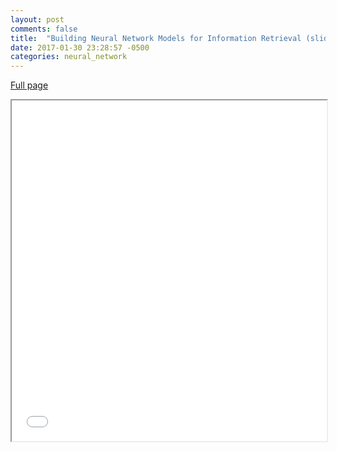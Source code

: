 ```yaml
---
layout: post
comments: false
title:  "Building Neural Network Models for Information Retrieval (slides)"
date: 2017-01-30 23:28:57 -0500
categories: neural_network
---
```


[Full page][ir]


<iframe src="/slides/ir.html" width="100%" height="545px"></iframe> 

[ir]: /slides/ir.html
